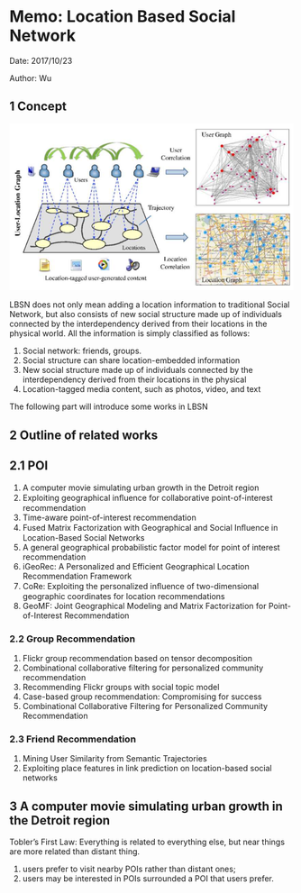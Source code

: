 # Memo: Location Based Social Network

Date: 2017/10/23 

Author: Wu

## 1 Concept

![concept](./img/concept.png)

LBSN does not only mean adding a location information to traditional Social Network, but also consists of new social structure made up of individuals connected by the interdependency derived from their locations
in the physical world. All the information is simply classified as follows:

1. Social network: friends, groups.
2. Social structure can share location-embedded information
3. New social structure made up of individuals connected by the interdependency derived from their locations in the physical
4. Location-tagged media content, such as photos, video, and text

The following part will introduce some works in LBSN

## 2 Outline of related works

## 2.1 POI

1. A computer movie simulating urban growth in the Detroit region 
2. Exploiting geographical inﬂuence for collaborative point-of-interest recommendation
3. Time-aware point-of-interest recommendation
4. Fused Matrix Factorization with Geographical and Social Inﬂuence in Location-Based Social Networks 
5. A general geographical probabilistic factor model for point of interest recommendation
6. iGeoRec: A Personalized and Efficient Geographical Location Recommendation Framework
7. CoRe: Exploiting the personalized inﬂuence of two-dimensional geographic coordinates for location recommendations 
8. GeoMF: Joint Geographical Modeling and Matrix Factorization for Point-of-Interest Recommendation 

### 2.2 Group Recommendation

1. Flickr group recommendation based on tensor decomposition 
2. Combinational collaborative filtering for personalized community recommendation 
3. Recommending Flickr groups with social topic model 
4. Case-based group recommendation: Compromising for success
5. Combinational Collaborative Filtering for Personalized Community Recommendation 

### 2.3 Friend Recommendation

1. Mining User Similarity from Semantic Trajectories 
2. Exploiting place features in link prediction on location-based social networks

## 3 A computer movie simulating urban growth in the Detroit region  

Tobler’s First Law:  Everything is related to everything else, but near things are more related than distant thing.

1. users prefer to visit nearby POIs rather than distant ones;
2. users may be interested in POIs surrounded a POI that users prefer. 

